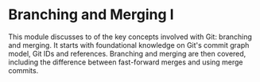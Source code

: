 # Branching and Merging I

This module discusses to of the key concepts involved with Git: branching and merging. It starts with foundational knowledge on Git's commit graph model, Git IDs and references. Branching and merging are then covered, including the difference between fast-forward merges and using merge commits.
